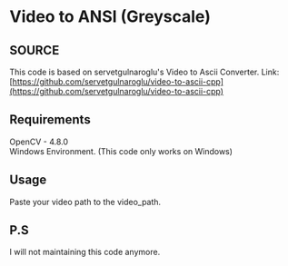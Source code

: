 # Video to ANSI (Greyscale)
## **SOURCE**
This code is based on servetgulnaroglu's Video to Ascii Converter. Link: [https://github.com/servetgulnaroglu/video-to-ascii-cpp](https://github.com/servetgulnaroglu/video-to-ascii-cpp)
## Requirements
OpenCV - 4.8.0<br />
Windows Environment. (This code only works on Windows)
## Usage
Paste your video path to the video_path.
## P.S
I will not maintaining this code anymore.
